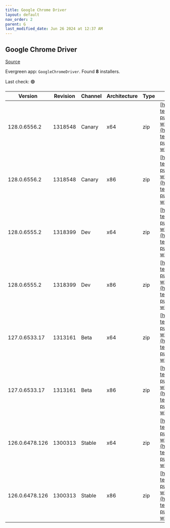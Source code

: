 ```yaml
---
title: Google Chrome Driver
layout: default
nav_order: 2
parent: G
last_modified_date: Jun 26 2024 at 12:37 AM
---
```


## Google Chrome Driver

[Source](https://googlechromelabs.github.io/chrome-for-testing/)

Evergreen app: `GoogleChromeDriver`. Found **8** installers.

Last check: 🟢

| Version        | Revision | Channel | Architecture | Type | URI                                                                                                                                                                                                          |
| -------------- | -------- | ------- | ------------ | ---- | ------------------------------------------------------------------------------------------------------------------------------------------------------------------------------------------------------------ |
| 128.0.6556.2   | 1318548  | Canary  | x64          | zip  | [https://storage.googleapis.com/chrome-for-testing-public/128.0.6556.2/win64/chromedriver-win64.zip](https://storage.googleapis.com/chrome-for-testing-public/128.0.6556.2/win64/chromedriver-win64.zip)     |
| 128.0.6556.2   | 1318548  | Canary  | x86          | zip  | [https://storage.googleapis.com/chrome-for-testing-public/128.0.6556.2/win32/chromedriver-win32.zip](https://storage.googleapis.com/chrome-for-testing-public/128.0.6556.2/win32/chromedriver-win32.zip)     |
| 128.0.6555.2   | 1318399  | Dev     | x64          | zip  | [https://storage.googleapis.com/chrome-for-testing-public/128.0.6555.2/win64/chromedriver-win64.zip](https://storage.googleapis.com/chrome-for-testing-public/128.0.6555.2/win64/chromedriver-win64.zip)     |
| 128.0.6555.2   | 1318399  | Dev     | x86          | zip  | [https://storage.googleapis.com/chrome-for-testing-public/128.0.6555.2/win32/chromedriver-win32.zip](https://storage.googleapis.com/chrome-for-testing-public/128.0.6555.2/win32/chromedriver-win32.zip)     |
| 127.0.6533.17  | 1313161  | Beta    | x64          | zip  | [https://storage.googleapis.com/chrome-for-testing-public/127.0.6533.17/win64/chromedriver-win64.zip](https://storage.googleapis.com/chrome-for-testing-public/127.0.6533.17/win64/chromedriver-win64.zip)   |
| 127.0.6533.17  | 1313161  | Beta    | x86          | zip  | [https://storage.googleapis.com/chrome-for-testing-public/127.0.6533.17/win32/chromedriver-win32.zip](https://storage.googleapis.com/chrome-for-testing-public/127.0.6533.17/win32/chromedriver-win32.zip)   |
| 126.0.6478.126 | 1300313  | Stable  | x64          | zip  | [https://storage.googleapis.com/chrome-for-testing-public/126.0.6478.126/win64/chromedriver-win64.zip](https://storage.googleapis.com/chrome-for-testing-public/126.0.6478.126/win64/chromedriver-win64.zip) |
| 126.0.6478.126 | 1300313  | Stable  | x86          | zip  | [https://storage.googleapis.com/chrome-for-testing-public/126.0.6478.126/win32/chromedriver-win32.zip](https://storage.googleapis.com/chrome-for-testing-public/126.0.6478.126/win32/chromedriver-win32.zip) |
